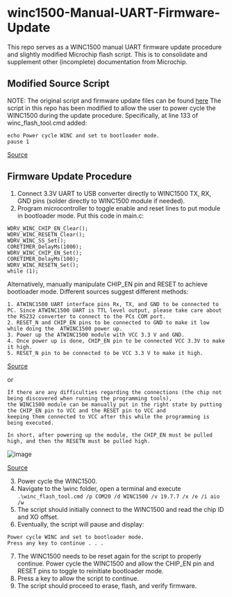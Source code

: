 # winc1500-Manual-UART-Firmware-Update
This repo serves as a WINC1500 manual UART firmware update procedure and slightly modified Microchip flash script.  This is to consolidate and supplement other (incomplete) documentation from Microchip.

## Modified Source Script
NOTE: The original script and firmware update files can be found [here](https://github.com/Microchip-MPLAB-Harmony/wireless_wifi/tree/master/utilities/wifi/winc)
The script in this repo has been modified to allow the user to power cycle the WINC1500 during the update procedure.  Specifically, at line 133 of winc_flash_tool.cmd added:
```
echo Power cycle WINC and set to bootloader mode.
pause 1
```
[Source](https://forum.microchip.com/s/topic/a5C3l000000MeKbEAK/t385088)

## Firmware Update Procedure
1. Connect 3.3V UART to USB converter directly to WINC1500 TX, RX, GND pins (solder directly to WINC1500 module if needed).
2. Program microcontroller to toggle enable and reset lines to put module in bootloader mode.  Put this code in main.c:
   
```
WDRV_WINC_CHIP_EN_Clear();
WDRV_WINC_RESETN_Clear();
WDRV_WINC_SS_Set();
CORETIMER_DelayMs(1000);
WDRV_WINC_CHIP_EN_Set();
CORETIMER_DelayMs(100);
WDRV_WINC_RESETN_Set();
while (1);
```

Alternatively, manually manipulate CHIP_EN pin and RESET to achieve bootloader mode.  Different sources suggest different methods:

```
1. ATWINC1500 UART interface pins Rx, TX, and GND to be connected to PC. Since ATWINC1500 UART is TTL level output, please take care about the RS232 converter to connect to the PCs COM port. 
2. RESET_N and CHIP_EN pins to be connected to GND to make it low while doing the  ATWINC1500 power up. 
3. Power up the ATWINC1500 module with VCC 3.3 V and GND. 
4. Once power up is done, CHIP_EN pin to be connected VCC 3.3V to make it high.
5. RESET_N pin to be connected to be VCC 3.3 V to make it high.
```
[Source](https://microchip.my.site.com/s/article/How-to-update-the-ATWINC1500-firmware-without-using-any-MCU-or-using-other-vendor-MCUs)

or
```
If there are any difficulties regarding the connections (the chip not being discovered when running the programming tools),
the WINC1500 module can be manually put in the right state by putting the CHIP_EN pin to VCC and the RESET pin to VCC and
keeping them connected to VCC after this while the programming is being executed.

In short, after powering up the module, the CHIP_EN must be pulled high, and then the RESETN must be pulled high.
```
![image](https://github.com/user-attachments/assets/f6691b0f-01be-4dfd-a497-59fde68a8383)

[Source](https://microchip.my.site.com/s/article/WINC1500-Firmware-Update-methods)

3.  Power cycle the WINC1500.
4.  Navigate to the \winc folder, open a terminal and execute
`.\winc_flash_tool.cmd /p COM20 /d WINC1500 /v 19.7.7 /x /e /i aio /w`
5.  The script should initially connect to the WINC1500 and read the chip ID and XO offset.
6.  Eventually, the script will pause and display:
```
Power cycle WINC and set to bootloader mode.
Press any key to continue . . .
```
7.  The WINC1500 needs to be reset again for the script to properly continue.  Power cycle the WINC1500 and allow the CHIP_EN pin and RESET pins to toggle to reinitiate bootloader mode.
8.  Press a key to allow the script to continue.
9.  The script should proceed to erase, flash, and verify firmware.
